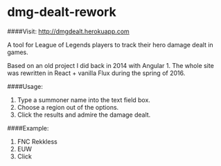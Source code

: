 # dmg-dealt-rework
####Visit: http://dmgdealt.herokuapp.com

A tool for League of Legends players to track their hero damage dealt in games.

Based on an old project I did back in 2014 with Angular 1. The whole site was rewritten in React + vanilla Flux during the spring of 2016.

####Usage: 

1. Type a summoner name into the text field box.
2. Choose a region out of the options.
3. Click the results and admire the damage dealt.

####Example: 

1. FNC Rekkless 
2.  EUW 
3. Click
